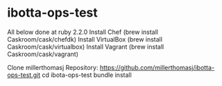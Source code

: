 # ibotta-ops-test

All below done at ruby 2.2.0
Install Chef (brew install Caskroom/cask/chefdk)
Install VirtualBox (brew install Caskroom/cask/virtualbox)
Install Vagrant (brew install Caskroom/cask/vagrant)

Clone millerthomasj Repository: https://github.com/millerthomasj/ibotta-ops-test.git
cd ibota-ops-test
bundle install




